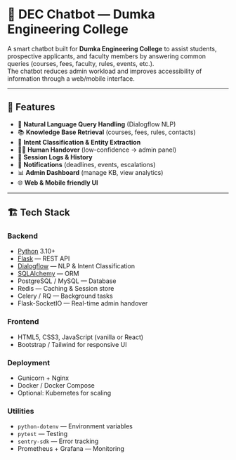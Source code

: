 # 🤖 DEC Chatbot — Dumka Engineering College

A smart chatbot built for **Dumka Engineering College** to assist students, prospective applicants, and faculty members by answering common queries (courses, fees, faculty, rules, events, etc.).  
The chatbot reduces admin workload and improves accessibility of information through a web/mobile interface.

---

## 📌 Features

- 💬 **Natural Language Query Handling** (Dialogflow NLP)
- 📚 **Knowledge Base Retrieval** (courses, fees, rules, contacts)
- 🧠 **Intent Classification & Entity Extraction**
- 👨‍🏫 **Human Handover** (low-confidence → admin panel)
- 📝 **Session Logs & History**
- 🔔 **Notifications** (deadlines, events, escalations)
- 📊 **Admin Dashboard** (manage KB, view analytics)
- 🌐 **Web & Mobile friendly UI**

---

## 🏗️ Tech Stack

### Backend
- [Python](https://www.python.org/) 3.10+
- [Flask](https://flask.palletsprojects.com/) — REST API
- [Dialogflow](https://cloud.google.com/dialogflow) — NLP & Intent Classification
- [SQLAlchemy](https://www.sqlalchemy.org/) — ORM
- PostgreSQL / MySQL — Database
- Redis — Caching & Session store
- Celery / RQ — Background tasks
- Flask-SocketIO — Real-time admin handover

### Frontend
- HTML5, CSS3, JavaScript (vanilla or React)
- Bootstrap / Tailwind for responsive UI

### Deployment
- Gunicorn + Nginx
- Docker / Docker Compose
- Optional: Kubernetes for scaling

### Utilities
- `python-dotenv` — Environment variables
- `pytest` — Testing
- `sentry-sdk` — Error tracking
- Prometheus + Grafana — Monitoring
